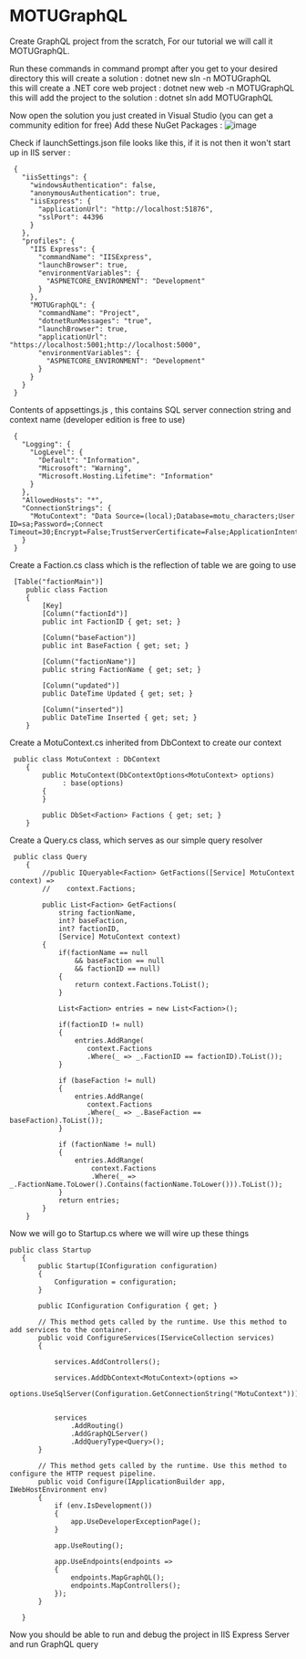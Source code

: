 # MOTUGraphQL

Create GraphQL project from the scratch, For our tutorial we will call it MOTUGraphQL.
 
Run these commands in command prompt after you get to your desired directory
this will create a solution : dotnet new sln -n MOTUGraphQL  
this will create a .NET core web project : dotnet new web -n MOTUGraphQL
this will add the project to the solution : dotnet sln add MOTUGraphQL
 
Now open the solution you just created in Visual Studio (you can get a community edition for free) 
 Add these NuGet Packages :
 ![image](https://user-images.githubusercontent.com/53153225/109376792-d2ed2700-787b-11eb-8cdb-90300447fb83.png)

Check if launchSettings.json file looks like this, if it is not then it won't start up in IIS server :
 

     {  
       "iisSettings": {  
         "windowsAuthentication": false,  
         "anonymousAuthentication": true,  
         "iisExpress": {  
           "applicationUrl": "http://localhost:51876",  
           "sslPort": 44396  
         }  
       },  
       "profiles": {  
         "IIS Express": {  
           "commandName": "IISExpress",  
           "launchBrowser": true,  
           "environmentVariables": {  
             "ASPNETCORE_ENVIRONMENT": "Development"  
           }  
         },  
         "MOTUGraphQL": {  
           "commandName": "Project",  
           "dotnetRunMessages": "true",  
           "launchBrowser": true,  
           "applicationUrl": "https://localhost:5001;http://localhost:5000",  
           "environmentVariables": {  
             "ASPNETCORE_ENVIRONMENT": "Development"  
           }  
         }  
       }  
     }  

Contents of appsettings.js , this contains SQL server connection string and context name (developer edition is free to use)
 
     {  
       "Logging": {  
         "LogLevel": {  
           "Default": "Information",  
           "Microsoft": "Warning",  
           "Microsoft.Hosting.Lifetime": "Information"  
         }  
       },  
       "AllowedHosts": "*",  
       "ConnectionStrings": {  
         "MotuContext": "Data Source=(local);Database=motu_characters;User ID=sa;Password=;Connect Timeout=30;Encrypt=False;TrustServerCertificate=False;ApplicationIntent=ReadWrite;MultiSubnetFailover=False"  
       }  
     }  
Create a Faction.cs class which is the reflection of table we are going to use 

     [Table("factionMain")]  
        public class Faction  
        {  
            [Key]  
            [Column("factionId")]  
            public int FactionID { get; set; }  

            [Column("baseFaction")]  
            public int BaseFaction { get; set; }  

            [Column("factionName")]  
            public string FactionName { get; set; }  

            [Column("updated")]  
            public DateTime Updated { get; set; }  

            [Column("inserted")]  
            public DateTime Inserted { get; set; }  
        }  
        
        
 Create a MotuContext.cs inherited from DbContext to create our context
 
     public class MotuContext : DbContext  
        {  
            public MotuContext(DbContextOptions<MotuContext> options)  
                 : base(options)  
            {  
            }  

            public DbSet<Faction> Factions { get; set; }  
        }  
        
        
        
 Create a Query.cs class, which serves as our simple query resolver
 
     public class Query  
        {  
            //public IQueryable<Faction> GetFactions([Service] MotuContext context) =>  
            //    context.Factions;  

            public List<Faction> GetFactions(  
                string factionName,  
                int? baseFaction,  
                int? factionID,  
                [Service] MotuContext context)  
            {  
                if(factionName == null  
                    && baseFaction == null  
                    && factionID == null)  
                {  
                    return context.Factions.ToList();  
                }  

                List<Faction> entries = new List<Faction>();  

                if(factionID != null)  
                {  
                    entries.AddRange(  
                       context.Factions  
                       .Where(_ => _.FactionID == factionID).ToList());  
                }  

                if (baseFaction != null)  
                {  
                    entries.AddRange(  
                       context.Factions  
                       .Where(_ => _.BaseFaction == baseFaction).ToList());  
                }  

                if (factionName != null)  
                {  
                    entries.AddRange(  
                        context.Factions  
                        .Where(_ => _.FactionName.ToLower().Contains(factionName.ToLower())).ToList());  
                }  
                return entries;  
            }  
        }  
        
        
 Now we will go to Startup.cs where we will wire up these things
 
    public class Startup  
       {  
           public Startup(IConfiguration configuration)  
           {  
               Configuration = configuration;  
           }  

           public IConfiguration Configuration { get; }  

           // This method gets called by the runtime. Use this method to add services to the container.  
           public void ConfigureServices(IServiceCollection services)  
           {  

               services.AddControllers();  

               services.AddDbContext<MotuContext>(options =>  
                      options.UseSqlServer(Configuration.GetConnectionString("MotuContext")));  


               services  
                   .AddRouting()  
                   .AddGraphQLServer()  
                   .AddQueryType<Query>();  
           }  

           // This method gets called by the runtime. Use this method to configure the HTTP request pipeline.  
           public void Configure(IApplicationBuilder app, IWebHostEnvironment env)  
           {  
               if (env.IsDevelopment())  
               {  
                   app.UseDeveloperExceptionPage();  
               }  

               app.UseRouting();  

               app.UseEndpoints(endpoints =>  
               {  
                   endpoints.MapGraphQL();  
                   endpoints.MapControllers();  
               });  
           }  

       }  
   
   Now you should be able to run and debug the project in IIS Express Server and run GraphQL query
